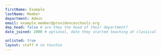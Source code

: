 ```yaml
---
firstName: Example
lastName: Member
department: Admin
email: example.member@providenceschools.org
dep_head: false # are they the head of their department?
date_joined: 2000 # optional, date they started teaching at classical

unlisted: true
layout: staff # no touchie
---
```

